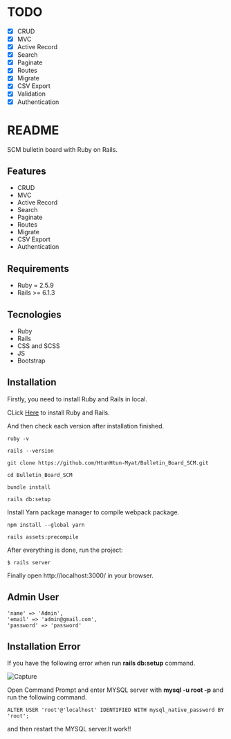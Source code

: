 # TODO

- [x] CRUD
- [x] MVC
- [x] Active Record
- [x] Search
- [x] Paginate
- [x] Routes
- [x] Migrate
- [x] CSV Export
- [x] Validation
- [x] Authentication

# README

SCM bulletin board with Ruby on Rails.

## Features

- CRUD
- MVC
- Active Record
- Search
- Paginate
- Routes
- Migrate
- CSV Export
- Authentication

## Requirements

- Ruby = 2.5.9
- Rails >= 6.1.3

## Tecnologies

- Ruby
- Rails
- CSS and SCSS
- JS
- Bootstrap

## Installation

Firstly, you need to install Ruby and Rails in local.

CLick [Here](https://guides.rubyonrails.org/v5.0/getting_started.html) to install Ruby and Rails.

And then check each version after installation finished.

```
ruby -v

rails --version
```

```
git clone https://github.com/HtunHtun-Myat/Bulletin_Board_SCM.git
```

```
cd Bulletin_Board_SCM
```

```
bundle install
```

```
rails db:setup
```
Install Yarn package manager to compile webpack package.

```
npm install --global yarn
```

```
rails assets:precompile
```

After everything is done, run the project:

```
$ rails server
```

Finally open http://localhost:3000/ in your browser.

## Admin User

```
'name' => 'Admin',
'email' => 'admin@gmail.com',
'password' => 'password'
```

## Installation Error

If you have the following error when run **rails db:setup** command.

![Capture](https://user-images.githubusercontent.com/72719717/149468995-254f3607-ae6a-4a48-957a-2a734e45d7fe.PNG)

Open Command Prompt and enter MYSQL server with **mysql -u root -p** and run the following command.

```
ALTER USER 'root'@'localhost' IDENTIFIED WITH mysql_native_password BY 'root';
```
and then restart the MYSQL server.It work!!
